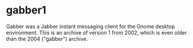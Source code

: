 # gabber1
Gabber was a Jabber instant messaging client for the Gnome desktop environment. This is an archive of version 1 from 2002, which is even older than the 2004 ("gabber") archive.
